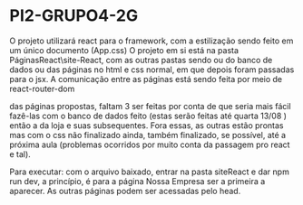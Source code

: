 # PI2-GRUPO4-2G
O projeto utilizará react para o framework, com a estilização sendo feito em um único documento (App.css)
O projeto em si está na pasta PáginasReact\site-React, com as outras pastas sendo ou do banco de dados ou das páginas no html e css normal,
    em que depois foram passadas para o jsx.
A comunicação entre as páginas está sendo feita por meio de react-router-dom

das páginas propostas, faltam 3 ser feitas por conta de que seria mais fácil fazê-las com o banco de dados feito 
    (estas serão feitas até quarta 13/08 ) então a da loja e suas subsequentes. Fora essas, as outras estão prontas mas com o css não finalizado ainda, também finalizado, se 
    possível, até a próxima aula (problemas ocorridos por muito conta da passagem pro react e tal). 

Para executar: com o arquivo baixado, entrar na pasta siteReact e dar npm run dev, a princípio, é para a página Nossa Empresa ser a primeira a aparecer. As outras páginas podem ser acessadas pelo head.

